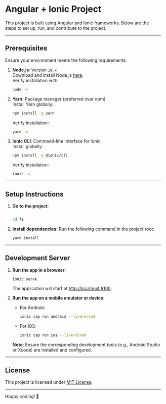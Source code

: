 
# Angular + Ionic Project

This project is built using Angular and Ionic frameworks. Below are the steps to set up, run, and contribute to the project.

---

## **Prerequisites**

Ensure your environment meets the following requirements:

1. **Node.js**: Version `18.x`  
   Download and install Node.js [here](https://nodejs.org/).  
   Verify installation with:
   ```bash
   node -v
   ```

2. **Yarn**: Package manager (preferred over npm)  
   Install Yarn globally:
   ```bash
   npm install -g yarn
   ```
   Verify installation:
   ```bash
   yarn -v
   ```

3. **Ionic CLI**: Command-line interface for Ionic  
   Install globally:
   ```bash
   npm install -g @ionic/cli
   ```
   Verify installation:
   ```bash
   ionic -v
   ```

---

## **Setup Instructions**

1. **Go to the project**:
   ```bash
   
   cd fe
   ```

2. **Install dependencies**:
   Run the following command in the project root:
   ```bash
   yarn install
   ```

---

## **Development Server**

1. **Run the app in a browser**:
   ```bash
   ionic serve
   ```

   The application will start at [http://localhost:8100](http://localhost:8100).

2. **Run the app on a mobile emulator or device**:
   - For Android:
     ```bash
     ionic cap run android --livereload
     ```
   - For iOS:
     ```bash
     ionic cap run ios --livereload
     ```

   **Note**: Ensure the corresponding development tools (e.g., Android Studio or Xcode) are installed and configured.

---

## **License**

This project is licensed under [MIT License](LICENSE).

---

Happy coding! 🚀
